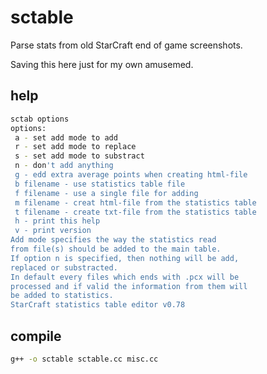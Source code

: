 # sctable
Parse stats from old StarCraft end of game screenshots.

Saving this here just for my own amusemed.

## help
```sh
sctab options
options:
 a - set add mode to add
 r - set add mode to replace
 s - set add mode to substract
 n - don't add anything
 g - edd extra average points when creating html-file
 b filename - use statistics table file
 f filename - use a single file for adding
 m filename - creat html-file from the statistics table
 t filename - create txt-file from the statistics table
 h - print this help
 v - print version
Add mode specifies the way the statistics read
from file(s) should be added to the main table.
If option n is specified, then nothing will be add,
replaced or substracted.
In default every files which ends with .pcx will be
processed and if valid the information from them will
be added to statistics.
StarCraft statistics table editor v0.78
```

## compile
```sh
g++ -o sctable sctable.cc misc.cc
```
